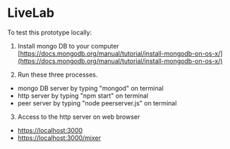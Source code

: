 # LiveLab

To test this prototype locally:  
1. Install mongo DB to your computer  
  [https://docs.mongodb.org/manual/tutorial/install-mongodb-on-os-x/](https://docs.mongodb.org/manual/tutorial/install-mongodb-on-os-x/)

2. Run these three processes.  
  - mongo DB server by typing "mongod" on terminal  
  - http server by typing "npm start" on terminal  
  - peer server by typing "node peerserver.js" on terminal  

3. Access to the http server on web browser  
 - [https://localhost:3000](https://localhost:3000)  
 - [https://localhost:3000/mixer](https://localhost:3000/mixer)  